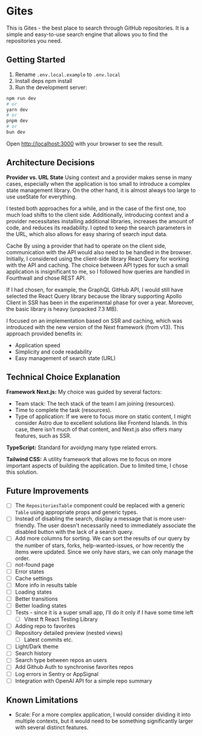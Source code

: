 # Gites

This is Gites - the best place to search through GitHub repositories. It is a simple and easy-to-use search engine that allows you to find the repositories you need.

## Getting Started

1. Rename `.env.local.example` to `.env.local`
2. Install deps npm install
3. Run the development server:

```bash
npm run dev
# or
yarn dev
# or
pnpm dev
# or
bun dev
```

Open [http://localhost:3000](http://localhost:3000) with your browser to see the result.

## Architecture Decisions

**Provider vs. URL State**
Using context and a provider makes sense in many cases, especially when the application is too small to introduce a complex state management library. On the other hand, it is almost always too large to use useState for everything.

I tested both approaches for a while, and in the case of the first one, too much load shifts to the client side. Additionally, introducing context and a provider necessitates installing additional libraries, increases the amount of code, and reduces its readability. I opted to keep the search parameters in the URL, which also allows for easy sharing of search input data.

Cache
By using a provider that had to operate on the client side, communication with the API would also need to be handled in the browser. Initially, I considered using the client-side library React Query for working with the API and caching. The choice between API types for such a small application is insignificant to me, so I followed how queries are handled in Fourthwall and chose REST API.

If I had chosen, for example, the GraphQL GitHub API, I would still have selected the React Query library because the library supporting Apollo Client in SSR has been in the experimental phase for over a year. Moreover, the basic library is heavy (unpacked 7.3 MB).

I focused on an implementation based on SSR and caching, which was introduced with the new version of the Next framework (from v13). This approach provided benefits in:

- Application speed
- Simplicity and code readability
- Easy management of search state (URL)

## Technical Choice Explanation

**Framework Next.js:** My choice was guided by several factors:

- Team stack: The tech stack of the team I am joining (resources).
- Time to complete the task (resources).
- Type of application: If we were to focus more on static content, I might consider Astro due to excellent solutions like Frontend Islands. In this case, there isn't much of that content, and Next.js also offers many features, such as SSR.

**TypeScript:** Standard for avoidyng many type related errors.

**Tailwind CSS:** A utility framework that allows me to focus on more important aspects of building the application. Due to limited time, I chose this solution.

## Future Improvements

- [ ] The `RepositoriesTable` component could be replaced with a generic `Table` using appropriate props and generic types.
- [ ] Instead of disabling the search, display a message that is more user-friendly. The user doesn't necessarily need to immediately associate the disabled button with the lack of a search query.
- [ ] Add more columns for sorting. We can sort the results of our query by the number of stars, forks, help-wanted-issues, or how recently the items were updated. Since we only have stars, we can only manage the order.
- [ ] not-found page
- [ ] Error states
- [ ] Cache settings
- [ ] More info in results table
- [ ] Loading states
- [ ] Better transitions
- [ ] Better loading states
- [ ] Tests - since it is a super small app, I’ll do it only if I have some time left
  - [ ] Vitest ft React Testing Library
- [ ] Adding repo to favorites
- [ ] Repository detailed preview (nested views)
  - [ ] Latest commits etc.
- [ ] Light/Dark theme
- [ ] Search history
- [ ] Search type between repos an users
- [ ] Add Github Auth to synchronise favorites repos
- [ ] Log errors in Sentry or AppSignal
- [ ] Integration with OpenAI API for a simple repo summary

## Known Limitations

- Scale: For a more complex application, I would consider dividing it into multiple contexts, but it would need to be something significantly larger with several distinct features.
